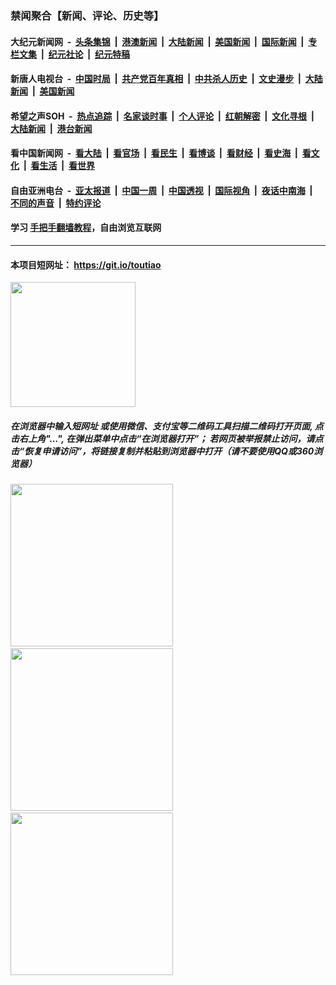### 禁闻聚合【新闻、评论、历史等】

#### 大纪元新闻网 &nbsp;-&nbsp; [头条集锦](indexes/E头条集锦.md?t=02140544) &nbsp;|&nbsp; [港澳新闻](indexes/E港澳新闻.md?t=02140544)  &nbsp;|&nbsp; [大陆新闻](indexes/E大陆新闻.md?t=02140544) &nbsp;|&nbsp; [美国新闻](indexes/E美国新闻.md?t=02140544) &nbsp;|&nbsp; [国际新闻](indexes/E国际新闻.md?t=02140544) &nbsp;|&nbsp; [专栏文集](indexes/E专栏文集.md?t=02140544) &nbsp;|&nbsp; [纪元社论](indexes/E纪元社论.md?t=02140544) &nbsp;|&nbsp; [纪元特稿](indexes/E纪元特稿.md?t=02140544) 

#### 新唐人电视台 &nbsp;-&nbsp; [中国时局](indexes/N中国时局.md?t=02140544) &nbsp;|&nbsp; [共产党百年真相](indexes/N共产党百年真相.md?t=02140544) &nbsp;|&nbsp; [中共杀人历史](indexes/N中共杀人历史.md?t=02140544) &nbsp;|&nbsp; [文史漫步](indexes/N文史漫步.md?t=02140544) &nbsp;|&nbsp; [大陆新闻](indexes/N大陆新闻.md?t=02140544) &nbsp;|&nbsp; [美国新闻](indexes/N美国新闻.md?t=02140544)

#### 希望之声SOH &nbsp;-&nbsp; [热点追踪](indexes/H热点追踪.md?t=02140544) &nbsp;|&nbsp; [名家谈时事](indexes/H名家谈时事.md?t=02140544) &nbsp;|&nbsp; [个人评论](indexes/H个人评论.md?t=02140544)  &nbsp;|&nbsp; [红朝解密](indexes/H红朝解密.md?t=02140544) &nbsp;|&nbsp; [文化寻根](indexes/H文化寻根.md?t=02140544) &nbsp;|&nbsp; [大陆新闻](indexes/H大陆新闻.md?t=02140544) &nbsp;|&nbsp; [港台新闻](indexes/H港台新闻.md?t=02140544)

#### 看中国新闻网 &nbsp;-&nbsp; [看大陆](indexes/S看大陆.md?t=02140544) &nbsp;|&nbsp; [看官场](indexes/S看官场.md?t=02140544) &nbsp;|&nbsp; [看民生](indexes/S看民生.md?t=02140544)  &nbsp;|&nbsp; [看博谈](indexes/S看博谈.md?t=02140544) &nbsp;|&nbsp; [看财经](indexes/S看财经.md?t=02140544) &nbsp;|&nbsp; [看史海](indexes/S看史海.md?t=02140544) &nbsp;|&nbsp; [看文化](indexes/S看文化.md?t=02140544) &nbsp;|&nbsp; [看生活](indexes/S看生活.md?t=02140544) &nbsp;|&nbsp; [看世界](indexes/S看世界.md?t=02140544)

#### 自由亚洲电台 &nbsp;-&nbsp; [亚太报道](indexes/R亚太报道.md?t=02140544) &nbsp;|&nbsp; [中国一周](indexes/R中国一周.md?t=02140544) &nbsp;|&nbsp; [中国透视](indexes/R中国透视.md?t=02140544)  &nbsp;|&nbsp; [国际视角](indexes/R国际视角.md?t=02140544) &nbsp;|&nbsp; [夜话中南海](indexes/R夜话中南海.md?t=02140544) &nbsp;|&nbsp; [不同的声音](indexes/R不同的声音.md?t=02140544) &nbsp;|&nbsp; [特约评论](indexes/R特约评论.md?t=02140544)

#### 学习 [手把手翻墙教程](https://github.com/gfw-breaker/guides/wiki)，自由浏览互联网

----

#### 本项目短网址： https://git.io/toutiao
<img src="https://raw.githubusercontent.com/gfw-breaker/banned-news/master/scripts/img/qr.png" width="200px"/>  

##### 在浏览器中输入短网址 或使用微信、支付宝等二维码工具扫描二维码打开页面, 点击右上角"...", 在弹出菜单中点击“在浏览器打开”； 若网页被举报禁止访问，请点击“恢复申请访问”，将链接复制并粘贴到浏览器中打开（请不要使用QQ或360浏览器）

<img src="https://raw.githubusercontent.com/gfw-breaker/banned-news/master/scripts/img/1.png" width="260px"/> &nbsp; <img src="https://raw.githubusercontent.com/gfw-breaker/banned-news/master/scripts/img/2.png" width="260px"/> &nbsp; <img src="https://raw.githubusercontent.com/gfw-breaker/banned-news/master/scripts/img/3.png" width="260px"/>
